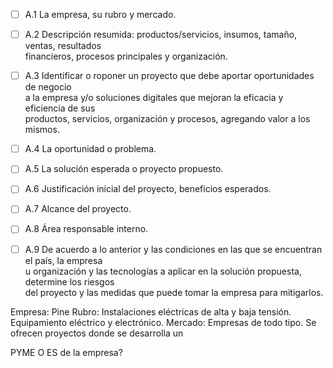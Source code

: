 - [ ] A.1 La empresa, su rubro y mercado.  
- [ ] A.2 Descripción resumida: productos/servicios, insumos, tamaño, ventas, resultados  
financieros, procesos principales y organización.  
- [ ] A.3 Identificar o roponer un proyecto que debe aportar oportunidades de negocio  
a la empresa y/o soluciones digitales que mejoran la eficacia y eficiencia de sus  
productos, servicios, organización y procesos, agregando valor a los mismos.  
- [ ] A.4 La oportunidad o problema.
- [ ] A.5 La solución esperada o proyecto propuesto.
- [ ] A.6 Justificación inicial del proyecto, beneficios esperados.
- [ ] A.7 Alcance del proyecto.
- [ ] A.8 Área responsable interno. 
- [ ] A.9 De acuerdo a lo anterior y las condiciones en las que se encuentran el país, la empresa  
u organización y las tecnologías a aplicar en la solución propuesta, determine los riesgos  
del proyecto y las medidas que puede tomar la empresa para mitigarlos.


Empresa: Pine
Rubro: Instalaciones eléctricas de alta y baja tensión. Equipamiento eléctrico y electrónico.
Mercado: Empresas de todo tipo. Se ofrecen proyectos donde se desarrolla un 

PYME O ES de la empresa?